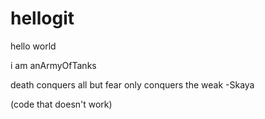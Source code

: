 hellogit
========
hello world

i am anArmyOfTanks

death conquers all but fear only conquers the weak -Skaya


(code that doesn't work)
